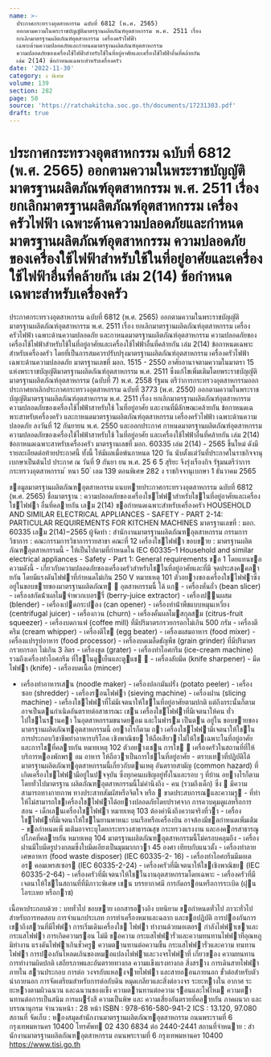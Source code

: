 ```yaml
---
name: >-
  ประกาศกระทรวงอุตสาหกรรม ฉบับที่ 6812 (พ.ศ. 2565)
  ออกตามความในพระราชบัญญัติมาตรฐานผลิตภัณฑ์อุตสาหกรรม พ.ศ. 2511 เรื่อง
  ยกเลิกมาตรฐานผลิตภัณฑ์อุตสาหกรรม เครื่องครัวไฟฟ้า
  เฉพาะด้านความปลอดภัยและกำหนดมาตรฐานผลิตภัณฑ์อุตสาหกรรม
  ความปลอดภัยของเครื่องใช้ไฟฟ้าสำหรับใช้ในที่อยู่อาศัยและเครื่องใช้ไฟฟ้าอื่นที่คล้ายกัน
  เล่ม 2(14) ข้อกำหนดเฉพาะสำหรับเครื่องครัว
date: '2022-11-30'
category: ง พิเศษ
volume: 139
section: 282
page: 50
source: 'https://ratchakitcha.soc.go.th/documents/17231303.pdf'
draft: true
---
```


# ประกาศกระทรวงอุตสาหกรรม ฉบับที่ 6812 (พ.ศ. 2565) ออกตามความในพระราชบัญญัติมาตรฐานผลิตภัณฑ์อุตสาหกรรม พ.ศ. 2511 เรื่อง ยกเลิกมาตรฐานผลิตภัณฑ์อุตสาหกรรม เครื่องครัวไฟฟ้า เฉพาะด้านความปลอดภัยและกำหนดมาตรฐานผลิตภัณฑ์อุตสาหกรรม ความปลอดภัยของเครื่องใช้ไฟฟ้าสำหรับใช้ในที่อยู่อาศัยและเครื่องใช้ไฟฟ้าอื่นที่คล้ายกัน เล่ม 2(14) ข้อกำหนดเฉพาะสำหรับเครื่องครัว

ประกาศกระทรวงอุตสาหกรรม ฉบับที่ 6812 (พ.ศ. 2565) ออกตามความในพระราชบัญญัติมาตรฐานผลิตภัณฑ์อุตสาหกรรม พ.ศ. 2511 เรื่อง ยกเลิกมาตรฐานผลิตภัณฑ์อุตสาหกรรม เครื่องครัวไฟฟ้า เฉพาะด้านความปลอดภัย และกาหนดมาตรฐานผลิตภัณฑ์อุตสาหกรรม ความปลอดภัยของเครื่องใช้ไฟฟ้าสำหรับใช้ในที่อยู่อาศัยและเครื่องใช้ไฟฟ้าอื่นที่คล้ายกัน เล่ม 2(14) ข้อกาหนดเฉพาะสำหรับเครื่องครัว โดยที่เป็นการสมควรปรับปรุงมาตรฐานผลิตภัณฑ์อุตสาหกรรม เครื่องครัวไฟฟ้า เฉพาะด้านความปลอดภัย มาตรฐานเลขที่ มอก. 1515 - 2550 อาศัยอานาจตามความในมาตรา 15 แห่งพระราชบัญญัติมาตรฐานผลิตภัณฑ์อุตสาหกรรม พ.ศ. 2511 ซึ่งแก้ไขเพิ่มเติมโดยพระราชบัญญัติมาตรฐานผลิตภัณฑ์อุตสาหกรรม (ฉบับที่ 7) พ.ศ. 2558 รัฐมน ตรีว่าการกระทรวงอุตสาหกรรมออกประกาศยกเลิกประกาศกระทรวงอุตสาหกรรม ฉบับที่ 3773 (พ.ศ. 2550) ออกตามความในพระราชบัญญัติมาตรฐานผลิตภัณฑ์อุตสาหกรรม พ.ศ. 2511 เรื่อง ยกเลิกมาตรฐานผลิตภัณฑ์อุตสาหกรรม ความปลอดภัยของเครื่องใช้ไฟฟ้าสาหรับใช้ ในที่อยู่อาศัย และงานที่มีลักษณะคล้ายกัน ข้อกาหนดเฉพาะสาหรับเครื่องครัว และกาหนดมาตรฐานผลิตภัณฑ์อุตสาหกรรม เครื่องครัวไฟฟ้า เฉพาะด้านความปลอดภัย ลงวันที่ 12 กันยายน พ.ศ. 2550 และออกประกาศ กาหนดมาตรฐานผลิตภัณฑ์อุตสาหกรรม ความปลอดภัยของเครื่องใช้ไฟฟ้าสาหรับใช้ ในที่อยู่อาศัย และเครื่องใช้ไฟฟ้าอื่นที่คล้ายกัน เล่ม 2(14) ข้อกาหนดเฉพาะสาหรับเครื่องครัว มาตรฐานเลขที่ มอก. 60335 เล่ม 2(14) - 2565 ขึ้นใหม่ ดังมีรายละเอียดต่อท้ายประกาศนี้ ทั้งนี้ ให้มีผลเมื่อพ้นกาหนด 120 วัน นับตั้งแต่วันที่ประกาศในราชกิจจานุเบกษาเป็นต้นไป ประกาศ ณ วันที่ 9 กันยา ยน พ.ศ. 25 6 5 สุริยะ จึงรุ่งเรืองกิจ รัฐมนตรีว่าการกระทรวงอุตสาหกรรม ้ หนา 50 ่ เลม 139 ตอนพิเศษ 282 ง ราชกิจจานุเบกษา 1 ธันวาคม 2565

ขอมูลมาตรฐานผลิตภัณฑอุตสาหกรรม แนบทายประกาศกระทรวงอุตสาหกรรม ฉบับที่ 6812 (พ.ศ. 2565) ชื่อมาตรฐาน : ความปลอดภัยของเครื่องใชไฟฟาสําหรับใชในที่อยู่อาศัยและเครื่องใชไฟฟา อื่นที่คลายกัน เลม 2(14) ขอกําหนดเฉพาะสําหรับเครื่องครัว HOUSEHOLD AND SIMILAR ELECTRICAL APPLIANCES - SAFETY - PART 2-14: PARTICULAR REQUIREMENTS FOR KITCHEN MACHINES มาตรฐานเลขที่ : มอก. 60335 เลม 2(14)−2565 ผู้จัดทํา : สํานักงานมาตรฐานผลิตภัณฑอุตสาหกรรม กรรมการวิชาการ : คณะกรรมการวิชาการรายสาขา คณะที่ 12 เครื่องใชไฟฟา ขอบขาย : มาตรฐานผลิตภัณฑอุตสาหกรรมนี้ - ให้เป็นไปตามที่กําหนดใน IEC 60335–1 Household and similar electrical appliances - Safety - Part 1: General requirements ขอ 1 โดยแทนขอความดังนี้ - เกี่ยวกับความปลอดภัยของเครื่องครัวสําหรับใชในที่อยู่อาศัยและที่มี จุดประสงคคลายกัน โดยมีแรงดันไฟฟาที่กําหนดไม่เกิน 250 V หมายเหตุ 101 ตัวอยางของเครื่องใชไฟฟาซึ่งอยู่ในขอบขายของมาตรฐานผลิตภัณฑ  อุตสาหกรรมนี้ ได้ แก - เครื่องหั่นถั่ว (bean slicer) - เครื่องสกัดน้ําผลไมจําพวกเบอรรี่ (berry-juice extractor) - เครื่องปนผสม (blender) - เครื่องเปดกระปอง (can opener) - เครื่องทําน้ําพืชแบบหมุนเหวี่ยง (centrifugal juicer) - เครื่องกวน (churn) - เครื่องคั้นผลไมสกุลสม (citrus-fruit squeezer) - เครื่องบดกาแฟ (coffee mill) ที่มีปริมาตรกรวยกรอกไม่เกิน 500 กรัม - เครื่องตีครีม (cream whipper) - เครื่องตีไข (egg beater) - เครื่องผสมอาหาร (food mixer) - เครื่องแปรรูปอาหาร (food processor) - เครื่องบดเมล็ดธัญพืช (grain grinder) ที่มีปริมาตรกรวยกรอก ไม่เกิน 3 ลิตร - เครื่องขูด (grater) - เครื่องทําไอศกรีม (ice-cream machine) รวมถึงเครื่องทําไอศกรีม ที่ใชในตูเย็นและตูแช  - เครื่องลับมีด (knife sharpener) - มีดไฟฟา (knife) - เครื่องบดเนื้อ (mincer)

- เครื่องทําอาหารเสน (noodle maker) - เครื่องปอกมันฝรั่ง (potato peeler) - เครื่องซอย (shredder) - เครื่องรอนไฟฟา (sieving machine) - เครื่องฝาน (slicing machine) - เครื่องใชไฟฟาที่ไม่มีเจตนาให้ใชในที่อยู่อาศัยตามปกติ แต่ถึงกระนั้นก็ตาม อาจเป็นตนกําเนิดอันตรายต่อสาธารณะ เชน เครื่องใชไฟฟาที่มีเจตนาให้คน ทั่วไปใชในรานคา ในอุตสาหกรรมขนาดยอม และในฟารม เป็นตน อยู่ใน ขอบขายของมาตรฐานผลิตภัณฑอุตสาหกรรมนี้ อยางไรก็ตาม ถา เครื่องใชไฟฟามีเจตนาให้ใชในการประกอบวิชาชีพทําอาหารบริโภค เชิงพาณิชย ให้ถือเสียวาไม่ให้ใชเฉพาะในที่อยู่อาศัยและการใชที่คลายกัน หมายเหตุ 102 ตัวอยางเชน การใช  เครื่องครัวในสถานที่ที่ให้บริการหองพักพร อม อาหาร ให้ถือวาเป็นการใชในที่อยู่อาศัย - ตราบเทาที่ปฏิบัติได้ มาตรฐานผลิตภัณฑอุตสาหกรรมนี้เกี่ยวกับตนเหตุ อันตรายสามัญ (common hazard) ที่ เกิดเครื่องใชไฟฟามีอยู่ในปจจุบัน ซึ่งทุกคนเผชิญอยู่ทั้งในและรอบ ๆ ที่บ้าน อยางไรก็ตาม โดยทั่วไปมาตรฐาน ผลิตภัณฑอุตสาหกรรมนี้ไม่คํานึงถึง - คน (รวมถึงเด็ก) ซึ่ง  มีความสามารถทางกายภาพ ทางประสาทสัมผัสหรือจิตใจ หรือ  ขาดประสบการณและความรู - ที่ทําให้ไม่สามารถใชเครื่องใชไฟฟาได้อยางปลอดภัยโดยปราศจาก การควบคุมดูแลหรือการสอน - เด็กเลนเครื่องใชไฟฟา หมายเหตุ 103 ต้องคํานึงถึงความจริงที่วา - เครื่องใชไฟฟาที่มีเจตนาให้ใชในยานพาหนะ บนเรือหรือเครื่องบิน อาจต้องมีขอกําหนดเพิ่มเติม - ขอกําหนดเพิ่ มเติมอาจระบุโดยกระทรวงสาธารณสุข กระทรวงแรงงาน และองคกรสาธารณูปโภคที่คลายกัน หมายเหตุ 104 มาตรฐานผลิตภัณฑอุตสาหกรรมนี้ไม่ครอบคลุมถึง - เครื่องฝานมีใบมีดรูปวงกลมซึ่งใบมีดเอียงเป็นมุมมากกวา 45 องศา เทียบกับแนวตั้ง - เครื่องทําลายเศษอาหาร (food waste disposer) (IEC 60335-2- 16) - เครื่องทําไอศกรีมมีมอเตอร คอมเพรสเซอร (IEC 60335-2-24) - เครื่องครัวที่มีเจตนาให้ใชเชิงพาณิชย (IEC 60335-2-64) - เครื่องครัวที่มีเจตนาให้ใชในงานอุตสาหกรรมโดยเฉพาะ - เครื่องครัวที่มีเจตนาให้ใชในสถานที่ที่มีภาวะพิเศษ เชน บรรยากาศมี การกัดกรอนหรือการระเบิด (ฝุน ไอระเหย หรือกาซ)

เนื้อหาประกอบด้วย : บททั่วไป ขอบขาย เอกสารอางอิง บทนิยาม ขอกําหนดทั่วไป ภาวะทั่วไป สําหรับการทดสอบ การจําแนกประเภท การทําเครื่องหมาและฉลาก และขอปฏิบัติ การปองกันการเขาถึงสวนที่มีไฟฟา การเริ่มเดินเครื่องใช ไฟฟา ทํางานด้วยมอเตอร กําลังไฟฟาเขาและกระแสไฟฟา การเกิดความรอน ไม่มี ขอความ กระแสไฟฟารั่วและความทนทานไฟฟาที่อุณหภูมิทํางาน แรงดันไฟฟาเกินชั่วครู ความตานทานต่อความชื้น กระแสไฟฟารั่วและความ ทนทานไฟฟา การปองกันโหลดเกินของหมอแปลงไฟฟาและวงจรไฟฟาที่ เกี่ยวของ ความทนทาน การทํางานผิดปกติ เสถียรภาพและอันตรายทางกล ความแข็งแรงทางกล สิ่งสราง การเดินสายไฟฟาภายใน สวนประกอบ การต่อ วงจรกับแหลงจายไฟฟา และสายออนภายนอก ขั้วต่อสําหรับตัวนําภายนอก การจัดเตรียมสําหรับการต่อกับดิน หมุดเกลียวและสิ่งต่อวงจร ระยะหางใน อากาศ ระยะหางตามผิวฉนวน และฉนวนของแข็ง ความตานทานต่อความ รอนและไฟไหม ความตำนทานต่อการเป็นสนิม การแผรังสี ความเป็นพิษ และ ความเสี่ยงอันตรายที่คลายกัน ภาคผนวก และบรรณานุกรม จํานวนหน้า : 28 หน้า ISBN : 978-616-580-941-2 ICS : 13.120, 97.080 สถานที่ จัดเก็บ : หองสมุดสํานักงานมาตรฐานผลิตภัณฑอุตสาหกรรม ถนนพระรามที่ 6 กรุงเทพมหานคร 10400 โทรศัพท 02 430 6834 ต่อ 2440-2441 สถานที่จําหนาย : สํานักงานมาตรฐานผลิตภัณฑอุตสาหกรรม ถนนพระรามที่ 6 กรุงเทพมหานคร 10400 https://www.tisi.go.th

